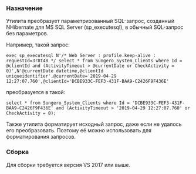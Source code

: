 ### Назначение

Утилита преобразует параметризованный SQL-запрос, созданный NHibernate для MS SQL Server (sp_executesql), в обычный SQL-запрос без параметров.

Например, такой запрос:

`exec sp_executesql N'/* Web Server : profile.keep-alive : requestId=3r8t48 */ select * from Sungero_System_Clients where Id = @clientId and (ActivityTimeout > @currentDate or CheckActivity = 0)',N'@currentDate datetime,@clientId uniqueidentifier',@currentDate='2019-04-29 12:27:07.760',@clientId='DCBE933C-FEF3-431F-BAA9-C2426F9F436E'`

преобразуется в такой:

`select *
from Sungero_System_Clients
where Id = 'DCBE933C-FEF3-431F-BAA9-C2426F9F436E'
      and (ActivityTimeout > '2019-04-29 12:27:07.760'
           or CheckActivity = 0);`

Также утилита форматирует исходный запрос, даже если не удалось его преобразовать. Поэтому её можно использовать для форматирования запросов.

### Сборка

Для сборки требуется версия VS 2017 или выше.
